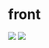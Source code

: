 # front

<img src="https://img.shields.io/badge/Thymeleaf-#005F0F?style=flat-square&logo=Thymeleaf&logoColor=white"/></a>
<img src="https://img.shields.io/badge/Javascript-#F7DF1E?style=flat-square&logo=Javascript&logoColor=white"/></a>
